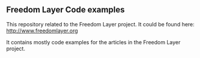 Freedom Layer Code examples
---------------------------

This repository related to the Freedom Layer project.
It could be found here: http://www.freedomlayer.org

It contains mostly code examples for the articles in the Freedom Layer project.
